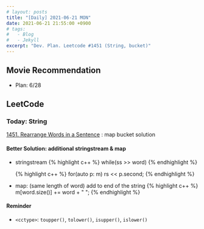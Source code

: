 ```yaml
---
# layout: posts
title: "[Daily] 2021-06-21 MON"
date: 2021-06-21 21:55:00 +0900
# tags:
#   - Blog
#   - Jekyll
excerpt: "Dev. Plan. Leetcode #1451 (String, bucket)"
---
```


## Movie Recommendation

- Plan: 6/28

## LeetCode

### Today: String

[1451. Rearrange Words in a Sentence][1451. rearrange words in a sentence]
: map bucket solution

#### Better Solution: additional stringstream & map

- stringstream
  {% highlight c++ %}
  while(ss >> word)
  {% endhighlight %}

  {% highlight c++ %}
  for(auto p: m) rs << p.second;
  {% endhighlight %}

- map: (same length of word) add to end of the string
  {% highlight c++ %}
  m[word.size()] += word + " ";
  {% endhighlight %}

#### Reminder

- `<cctype>`: `toupper()`, `tolower()`, `isupper()`, `islower()`

[1451. rearrange words in a sentence]: https://leetcode.com/problems/rearrange-words-in-a-sentence/

